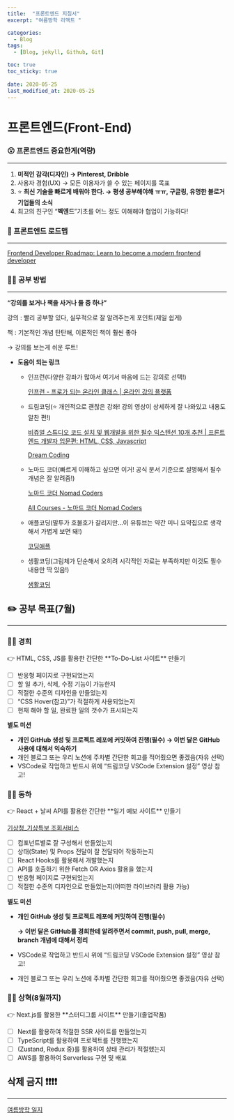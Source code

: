 ```yaml
---
title:  "프론트엔드 지침서"
excerpt: "여름방학 리액트 "

categories:
  - Blog
tags:
  - [Blog, jekyll, Github, Git]

toc: true
toc_sticky: true
 
date: 2020-05-25
last_modified_at: 2020-05-25
---
```

# 프론트엔드(Front-End)

### 😮 프론트엔드 중요한게(역량)

---

1. **미적인 감각(디자인) → Pinterest, Dribble** 
2. 사용자 경험(UX) → 모든 이용자가 쓸 수 있는 페이지를 목표
3. ⭐️ **최신 기술을 빠르게 배워야 한다. → 평생 공부해야해 ㅠㅠ, 구글링, 유명한 블로거 기업들의 소식** 
4. 최고의 친구인 “**벡엔드**”기초를 어느 정도 이해해야 협업이 가능하다!

### 📍 프론트엔드 로드맵

---

[Frontend Developer Roadmap: Learn to become a modern frontend developer](https://roadmap.sh/frontend)

### 🙇‍♂️ 공부 방법

---

**“강의를 보거나 책을 사거나 둘 중 하나”**

강의 : 빨리 공부할 있다, 실무적으로 잘 알려주는게 포인트(제일 쉽게)

책 : 기본적인 개념 탄탄해, 이론적인 책이 훨씬 좋아

→ 강의를 보는게 쉬운 루트!

- **도움이 되는 링크**
    - 인프런(다양한 강좌가 많아서 여기서 마음에 드는 강의로 선택!)
        
        [인프런 - 프로가 되는 온라인 클래스 | 온라인 강의 플랫폼](https://www.inflearn.com/)
        
    - 드림코딩(⭐️ 개인적으로 괜찮은 강좌! 강의 영상이 상세하게 잘 나와있고 내용도 알찬 편!)
        
        [비쥬얼 스튜디오 코드 설치 및 웹개발을 위한 필수 익스텐션 10개 추천 | 프론트엔드 개발자 입문편: HTML, CSS, Javascript](https://www.youtube.com/watch?v=bS9yTI2fC0w)
        
        [Dream Coding](https://academy.dream-coding.com/)
        
        [](https://www.youtube.com/channel/UC_4u-bXaba7yrRz_6x6kb_w)
        
    - 노마드 코더(빠르게 이해하고 싶으면 이거! 공식 문서 기준으로 설명해서 필수 개념은 잘 알려줌!)
        
        [노마드 코더 Nomad Coders](https://www.youtube.com/c/%EB%85%B8%EB%A7%88%EB%93%9C%EC%BD%94%EB%8D%94NomadCoders)
        
        [All Courses - 노마드 코더 Nomad Coders](https://nomadcoders.co/courses)
        
    - 애플코딩(말투가 호불호가 갈리지만…이 유튜브는 약간 미니 요약집으로 생각해서 가볍게 보면 돼!)
        
        [코딩애플](https://www.youtube.com/channel/UCSLrpBAzr-ROVGHQ5EmxnUg)
        
    - 생활코딩(그림체가 단순해서 오히려 시각적인 자료는 부족하지만 이것도 필수 내용만 딱 있음!)
        
        [생활코딩](https://opentutorials.org/course/1)
        

## ✏️ 공부 목표(7월)

---

### 🙋‍♀️ 경희

<aside>
👉 HTML, CSS, JS를 활용한 간단한 **To-Do-List 사이트** 만들기

</aside>

- [ ]  반응형 페이지로 구현되었는지
- [ ]  할 일 추가, 삭제, 수정 기능이 가능한지
- [ ]  적절한 수준의 디자인을 만들었는지
- [ ]  “CSS Hover(참고)”가 적절하게 사용되었는지
- [ ]  현재 해야 할 일, 완료한 일의 갯수가 표시되는지

**별도 미션**

- **개인 GitHub 생성 및 프로젝트 레포에 커밋하여 진행(필수) → 이번 달은 GitHub 사용에 대해서 익숙하기**
- 개인 블로그 또는 우리 노션에 주차별 간단한 회고를 적어줬으면 좋겠음(자유 선택)
- VSCode로 작업하고 반드시 위에 “드림코딩 VSCode Extension 설정” 영상 참고!

### 🙎‍♀️ 동하

<aside>
👉 React + 날씨 API를 활용한 간단한 **일기 예보 사이트** 만들기

</aside>

[기상청_기상특보 조회서비스](https://www.data.go.kr/data/15000415/openapi.do)

- [ ]  컴포넌트별로 잘 구성해서 만들었는지
- [ ]  상태(State) 및 Props 전달이 잘 전달되어 작동하는지
- [ ]  React Hooks를 활용해서 개발했는지
- [ ]  API를 호출하기 위한 Fetch OR Axios 활용을 했는지
- [ ]  반응형 페이지로 구현되었는지
- [ ]  적절한 수준의 디자인으로 만들었는지(어떠한 라이브러리 활용 가능)

**별도 미션**

- **개인 GitHub 생성 및 프로젝트 레포에 커밋하여 진행(필수)**
    
    **→ 이번 달은 GitHub를 경희한테 알려주면서 commit, push, pull, merge, branch 개념에 대해서 정리**
    
- VSCode로 작업하고 반드시 위에 “드림코딩 VSCode Extension 설정” 영상 참고!
- 개인 블로그 또는 우리 노션에 주차별 간단한 회고를 적어줬으면 좋겠음(자유 선택)

### 🤦‍♂️ 상혁(8월까지)

<aside>
👉 Next.js를 활용한 **스터디그룹 사이트** 만들기(졸업작품)

</aside>

- [ ]  Next를 활용하여 적절한 SSR 사이트를 만들었는지
- [ ]  TypeScript를 활용하여 프로젝트를 진행했는지
- [ ]  (Zustand, Redux 중)를 활용하여 상태 관리가 적절했는지
- [ ]  AWS를 활용하여 Serverless 구현 및 배포

## 삭제 금지 ❗❗❗❗

---

[여름방학 일지](https://www.notion.so/0ee489d70e2e4847a904679d4a7f9b6e)
